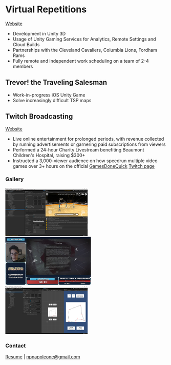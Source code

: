 # Virtual Repetitions
[Website](https://vreps.us)
- Development in Unity 3D
- Usage of Unity Gaming Services for Analytics, Remote Settings and Cloud Builds
- Partnerships with the Cleveland Cavaliers, Columbia Lions, Fordham Rams
- Fully remote and independent work scheduling on a team of 2-4 members
## Trevor! the Traveling Salesman
- Work-in-progress iOS Unity Game
- Solve increasingly difficult TSP maps
## Twitch Broadcasting
[Website](https://twitch.tv/NoodlesNA)
- Live online entertainment for prolonged periods, with revenue collected by running advertisements or garnering paid subscriptions from viewers
- Performed a 24-hour Charity Livestream benefiting Beaumont Children's Hospital, raising $300+
- Instructed a 3,000-viewer audience on how speedrun multiple video games over 3+ hours on the official [GamesDoneQuick](https://gamesdonequick.com/) [Twitch page](https://www.twitch.tv/gamesdonequick)
### Gallery
<img src="vreps_sc.png" height=150 alt="UI dev and assessment"><img src="twitch_sc.png" height=150 alt="Teaching Dishonored 2 to 3k viewers"><img src="tsp_sc.png" height=150 alt="Custom scene for map building">
### Contact
<a href="Resume 2022.pdf">Resume</a> | <npnapoleone@gmail.com>
